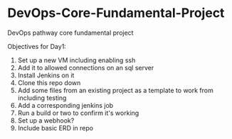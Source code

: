 # DevOps-Core-Fundamental-Project
DevOps pathway core fundamental project

Objectives for Day1:

1. Set up a new VM including enabling ssh
2. Add it to allowed connections on an sql server
3. Install Jenkins on it
4. Clone this repo down
5. Add some files from an existing project as a template to work from including testing
6. Add a corresponding jenkins job
7. Run a build or two to confirm it's working
8. Set up a webhook?
9. Include basic ERD in repo


